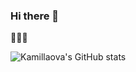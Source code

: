 ### Hi there 👋

🗿🗿🗿

![Kamillaova's GitHub stats](https://github-readme-stats.vercel.app/api?username=Kamillaova&show_icons=true&theme=dark&hide_border=true&border_radius=2)
